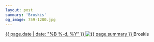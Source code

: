 ```yaml
---
layout: post
summary: 'Broskis'
og_image: 759-1280.jpg
---
```


<p>
 <time>
  <a href="/759">
   {{ page.date | date: "%B %-d, %Y" }}
  </a>
 </time>
 <a href="/759">
  <img alt="{{ page.summary }}" sizes="(min-width: 700px) 50vw, calc(100vw - 2rem)" src="{{ site.assets_url }}/759-640.jpg" srcset="{{ site.assets_url }}/759-320.jpg 320w, {{ site.assets_url }}/759-640.jpg 640w, {{ site.assets_url }}/759-960.jpg 960w, {{ site.assets_url }}/759-1280.jpg 1280w"/>
 </a>
 <span>
  Broskis
 </span>
</p>
